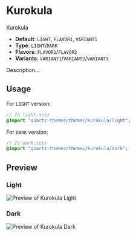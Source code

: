 # Kurokula

[Kurokula](https://github.com/Indyandie)

- **Default**: `LIGHT`, `FLAVOR1`, `VARIANT1`
- **Type**: `LIGHT`/`DARK`
- **Flavors**: `FLAVOR1`/`FLAVOR2`
- **Variants**: `VARIANT1`/`VARIANT2`/`VARIANT3`

Description...

## Usage

For `LIGHT` version:

```scss
// In light.scss
@import "quartz-themes/themes/kurokula/light";
```

For `DARK` version:

```scss
// In dark.scss
@import "quartz-themes/themes/kurokula/dark";
```

## Preview

### Light

![Preview of Kurokula Light](preview-light.png)

### Dark

![Preview of Kurokula Dark](preview-dark.png)
